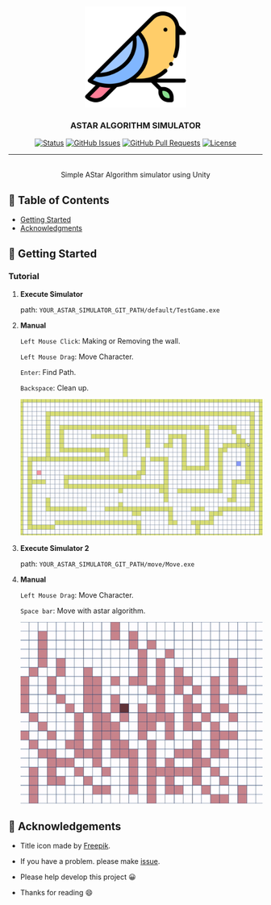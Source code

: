 <p align="center">
  <a href="" rel="noopener">
 <img width=200px height=200px src="./static/icon.png" alt="Project logo" ></a>
 <br>

 
</p>

<h3 align="center">ASTAR ALGORITHM SIMULATOR</h3>

<div align="center">

[![Status](https://img.shields.io/badge/status-active-success.svg)]()
[![GitHub Issues](https://img.shields.io/github/issues/da-huin/astar_algorithm_simulator.svg)](https://github.com/da-huin/astar_algorithm_simulator/issues)
[![GitHub Pull Requests](https://img.shields.io/github/issues-pr/da-huin/astar_algorithm_simulator.svg)](https://github.com/da-huin/astar_algorithm_simulator/pulls)
[![License](https://img.shields.io/badge/license-MIT-blue.svg)](/LICENSE)

</div>

---

<p align="center"> 
    <br> Simple AStar Algorithm simulator using Unity
</p>

## 📝 Table of Contents

- [Getting Started](#getting_started)
- [Acknowledgments](#acknowledgement)

## 🏁 Getting Started <a name = "getting_started"></a>

### Tutorial

1. **Execute Simulator**

    path: `YOUR_ASTAR_SIMULATOR_GIT_PATH/default/TestGame.exe`

1. **Manual**

    `Left Mouse Click`: Making or Removing the wall.
    
    `Left Mouse Drag`: Move Character.

    `Enter`: Find Path.
        
    `Backspace`: Clean up.

    ![ingame.gif](./static/ingame.gif)

1. **Execute Simulator 2**

    path: `YOUR_ASTAR_SIMULATOR_GIT_PATH/move/Move.exe`

1. **Manual**

    `Left Mouse Drag`: Move Character.

    `Space bar`: Move with astar algorithm.

    ![move_ingame.gif](./static/move_ingame.gif)

## 🎉 Acknowledgements <a name = "acknowledgement"></a>

- Title icon made by [Freepik](https://www.flaticon.com/kr/authors/freepik).

- If you have a problem. please make [issue](https://github.com/da-huin/astar_algorithm_simulator/issues).

- Please help develop this project 😀

- Thanks for reading 😄

